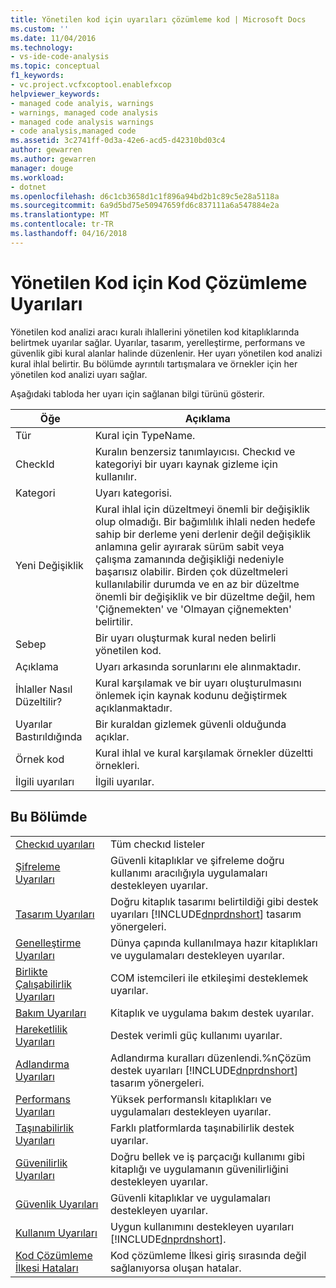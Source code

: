 ```yaml
---
title: Yönetilen kod için uyarıları çözümleme kod | Microsoft Docs
ms.custom: ''
ms.date: 11/04/2016
ms.technology:
- vs-ide-code-analysis
ms.topic: conceptual
f1_keywords:
- vc.project.vcfxcoptool.enablefxcop
helpviewer_keywords:
- managed code analyis, warnings
- warnings, managed code analysis
- managed code analysis warnings
- code analysis,managed code
ms.assetid: 3c2741ff-0d3a-42e6-acd5-d42310bd03c4
author: gewarren
ms.author: gewarren
manager: douge
ms.workload:
- dotnet
ms.openlocfilehash: d6c1cb3658d1c1f896a94bd2b1c89c5e28a5118a
ms.sourcegitcommit: 6a9d5bd75e50947659fd6c837111a6a547884e2a
ms.translationtype: MT
ms.contentlocale: tr-TR
ms.lasthandoff: 04/16/2018
---
```

# <a name="code-analysis-for-managed-code-warnings"></a>Yönetilen Kod için Kod Çözümleme Uyarıları
Yönetilen kod analizi aracı kuralı ihlallerini yönetilen kod kitaplıklarında belirtmek uyarılar sağlar. Uyarılar, tasarım, yerelleştirme, performans ve güvenlik gibi kural alanlar halinde düzenlenir. Her uyarı yönetilen kod analizi kural ihlal belirtir. Bu bölümde ayrıntılı tartışmalara ve örnekler için her yönetilen kod analizi uyarı sağlar.  
  
 Aşağıdaki tabloda her uyarı için sağlanan bilgi türünü gösterir.  
  
|Öğe|Açıklama|  
|----------|-----------------|  
|Tür|Kural için TypeName.|  
|CheckId|Kuralın benzersiz tanımlayıcısı. Checkıd ve kategoriyi bir uyarı kaynak gizleme için kullanılır.|  
|Kategori|Uyarı kategorisi.|  
|Yeni Değişiklik|Kural ihlal için düzeltmeyi önemli bir değişiklik olup olmadığı. Bir bağımlılık ihlali neden hedefe sahip bir derleme yeni derlenir değil değişiklik anlamına gelir ayırarak sürüm sabit veya çalışma zamanında değişikliği nedeniyle başarısız olabilir. Birden çok düzeltmeleri kullanılabilir durumda ve en az bir düzeltme önemli bir değişiklik ve bir düzeltme değil, hem 'Çiğnemekten' ve 'Olmayan çiğnemekten' belirtilir.|  
|Sebep|Bir uyarı oluşturmak kural neden belirli yönetilen kod.|  
|Açıklama|Uyarı arkasında sorunlarını ele alınmaktadır.|  
|İhlaller Nasıl Düzeltilir?|Kural karşılamak ve bir uyarı oluşturulmasını önlemek için kaynak kodunu değiştirmek açıklanmaktadır.|  
|Uyarılar Bastırıldığında|Bir kuraldan gizlemek güvenli olduğunda açıklar.|  
|Örnek kod|Kural ihlal ve kural karşılamak örnekler düzeltti örnekleri.|  
|İlgili uyarıları|İlgili uyarılar.|  
  
## <a name="in-this-section"></a>Bu Bölümde  
  
|||  
|-|-|  
|[Checkıd uyarıları](../code-quality/code-analysis-warnings-for-managed-code-by-checkid.md)|Tüm checkıd listeler|  
|[Şifreleme Uyarıları](../code-quality/cryptography-warnings.md)|Güvenli kitaplıklar ve şifreleme doğru kullanımı aracılığıyla uygulamaları destekleyen uyarılar.|  
|[Tasarım Uyarıları](../code-quality/design-warnings.md)|Doğru kitaplık tasarımı belirtildiği gibi destek uyarıları [!INCLUDE[dnprdnshort](../code-quality/includes/dnprdnshort_md.md)] tasarım yönergeleri.|  
|[Genelleştirme Uyarıları](../code-quality/globalization-warnings.md)|Dünya çapında kullanılmaya hazır kitaplıkları ve uygulamaları destekleyen uyarılar.|  
|[Birlikte Çalışabilirlik Uyarıları](../code-quality/interoperability-warnings.md)|COM istemcileri ile etkileşimi desteklemek uyarılar.|  
|[Bakım Uyarıları](../code-quality/maintainability-warnings.md)|Kitaplık ve uygulama bakım destek uyarılar.|  
|[Hareketlilik Uyarıları](../code-quality/mobility-warnings.md)|Destek verimli güç kullanımı uyarılar.|  
|[Adlandırma Uyarıları](../code-quality/naming-warnings.md)|Adlandırma kuralları düzenlendi.%nÇözüm destek uyarıları [!INCLUDE[dnprdnshort](../code-quality/includes/dnprdnshort_md.md)] tasarım yönergeleri.|  
|[Performans Uyarıları](../code-quality/performance-warnings.md)|Yüksek performanslı kitaplıkları ve uygulamaları destekleyen uyarılar.|  
|[Taşınabilirlik Uyarıları](../code-quality/portability-warnings.md)|Farklı platformlarda taşınabilirlik destek uyarılar.|  
|[Güvenilirlik Uyarıları](../code-quality/reliability-warnings.md)|Doğru bellek ve iş parçacığı kullanımı gibi kitaplığı ve uygulamanın güvenilirliğini destekleyen uyarılar.|  
|[Güvenlik Uyarıları](../code-quality/security-warnings.md)|Güvenli kitaplıklar ve uygulamaları destekleyen uyarılar.|  
|[Kullanım Uyarıları](../code-quality/usage-warnings.md)|Uygun kullanımını destekleyen uyarıları [!INCLUDE[dnprdnshort](../code-quality/includes/dnprdnshort_md.md)].|  
|[Kod Çözümleme İlkesi Hataları](../code-quality/code-analysis-policy-errors.md)|Kod çözümleme İlkesi giriş sırasında değil sağlanıyorsa oluşan hatalar.|